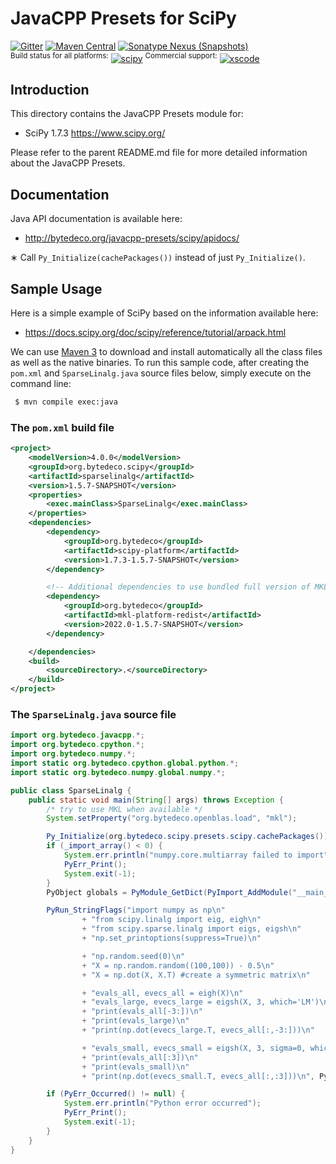 JavaCPP Presets for SciPy
=========================

[![Gitter](https://badges.gitter.im/bytedeco/javacpp.svg)](https://gitter.im/bytedeco/javacpp) [![Maven Central](https://maven-badges.herokuapp.com/maven-central/org.bytedeco/scipy/badge.svg)](https://maven-badges.herokuapp.com/maven-central/org.bytedeco/scipy) [![Sonatype Nexus (Snapshots)](https://img.shields.io/nexus/s/https/oss.sonatype.org/org.bytedeco/scipy.svg)](http://bytedeco.org/builds/)  
<sup>Build status for all platforms:</sup> [![scipy](https://github.com/bytedeco/javacpp-presets/workflows/scipy/badge.svg)](https://github.com/bytedeco/javacpp-presets/actions?query=workflow%3Ascipy)  <sup>Commercial support:</sup> [![xscode](https://img.shields.io/badge/Available%20on-xs%3Acode-blue?style=?style=plastic&logo=appveyor&logo=data:image/png;base64,iVBORw0KGgoAAAANSUhEUgAAAEAAAABACAMAAACdt4HsAAAAGXRFWHRTb2Z0d2FyZQBBZG9iZSBJbWFnZVJlYWR5ccllPAAAAAZQTFRF////////VXz1bAAAAAJ0Uk5T/wDltzBKAAAAlUlEQVR42uzXSwqAMAwE0Mn9L+3Ggtgkk35QwcnSJo9S+yGwM9DCooCbgn4YrJ4CIPUcQF7/XSBbx2TEz4sAZ2q1RAECBAiYBlCtvwN+KiYAlG7UDGj59MViT9hOwEqAhYCtAsUZvL6I6W8c2wcbd+LIWSCHSTeSAAECngN4xxIDSK9f4B9t377Wd7H5Nt7/Xz8eAgwAvesLRjYYPuUAAAAASUVORK5CYII=)](https://xscode.com/bytedeco/javacpp-presets)


Introduction
------------
This directory contains the JavaCPP Presets module for:

 * SciPy 1.7.3  https://www.scipy.org/

Please refer to the parent README.md file for more detailed information about the JavaCPP Presets.


Documentation
-------------
Java API documentation is available here:

 * http://bytedeco.org/javacpp-presets/scipy/apidocs/

&lowast; Call `Py_Initialize(cachePackages())` instead of just `Py_Initialize()`.


Sample Usage
------------
Here is a simple example of SciPy based on the information available here:

 * https://docs.scipy.org/doc/scipy/reference/tutorial/arpack.html

We can use [Maven 3](http://maven.apache.org/) to download and install automatically all the class files as well as the native binaries. To run this sample code, after creating the `pom.xml` and `SparseLinalg.java` source files below, simply execute on the command line:
```bash
 $ mvn compile exec:java
```

### The `pom.xml` build file
```xml
<project>
    <modelVersion>4.0.0</modelVersion>
    <groupId>org.bytedeco.scipy</groupId>
    <artifactId>sparselinalg</artifactId>
    <version>1.5.7-SNAPSHOT</version>
    <properties>
        <exec.mainClass>SparseLinalg</exec.mainClass>
    </properties>
    <dependencies>
        <dependency>
            <groupId>org.bytedeco</groupId>
            <artifactId>scipy-platform</artifactId>
            <version>1.7.3-1.5.7-SNAPSHOT</version>
        </dependency>

        <!-- Additional dependencies to use bundled full version of MKL -->
        <dependency>
            <groupId>org.bytedeco</groupId>
            <artifactId>mkl-platform-redist</artifactId>
            <version>2022.0-1.5.7-SNAPSHOT</version>
        </dependency>

    </dependencies>
    <build>
        <sourceDirectory>.</sourceDirectory>
    </build>
</project>
```

### The `SparseLinalg.java` source file
```java
import org.bytedeco.javacpp.*;
import org.bytedeco.cpython.*;
import org.bytedeco.numpy.*;
import static org.bytedeco.cpython.global.python.*;
import static org.bytedeco.numpy.global.numpy.*;

public class SparseLinalg {
    public static void main(String[] args) throws Exception {
        /* try to use MKL when available */
        System.setProperty("org.bytedeco.openblas.load", "mkl");

        Py_Initialize(org.bytedeco.scipy.presets.scipy.cachePackages());
        if (_import_array() < 0) {
            System.err.println("numpy.core.multiarray failed to import");
            PyErr_Print();
            System.exit(-1);
        }
        PyObject globals = PyModule_GetDict(PyImport_AddModule("__main__"));

        PyRun_StringFlags("import numpy as np\n"
                + "from scipy.linalg import eig, eigh\n"
                + "from scipy.sparse.linalg import eigs, eigsh\n"
                + "np.set_printoptions(suppress=True)\n"

                + "np.random.seed(0)\n"
                + "X = np.random.random((100,100)) - 0.5\n"
                + "X = np.dot(X, X.T) #create a symmetric matrix\n"

                + "evals_all, evecs_all = eigh(X)\n"
                + "evals_large, evecs_large = eigsh(X, 3, which='LM')\n"
                + "print(evals_all[-3:])\n"
                + "print(evals_large)\n"
                + "print(np.dot(evecs_large.T, evecs_all[:,-3:]))\n"

                + "evals_small, evecs_small = eigsh(X, 3, sigma=0, which='LM')\n"
                + "print(evals_all[:3])\n"
                + "print(evals_small)\n"
                + "print(np.dot(evecs_small.T, evecs_all[:,:3]))\n", Py_file_input, globals, globals, null);

        if (PyErr_Occurred() != null) {
            System.err.println("Python error occurred");
            PyErr_Print();
            System.exit(-1);
        }
    }
}
```
